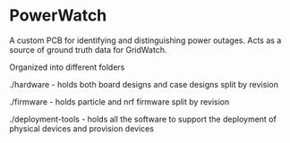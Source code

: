 PowerWatch
==========

A custom PCB for identifying and distinguishing power outages. Acts as a source
of ground truth data for GridWatch.

Organized into different folders

./hardware - holds both board designs and case designs split by revision

./firmware - holds particle and nrf firmware split by revision

./deployment-tools - holds all the software to support the deployment of physical devices and provision devices

